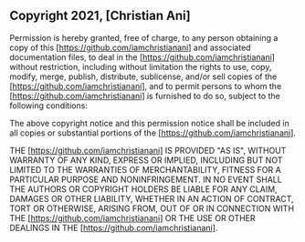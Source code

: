## Copyright 2021, [Christian Ani]

Permission is hereby granted, free of charge, to any person obtaining a copy of this [https://github.com/iamchristianani] and associated documentation files, to deal in the [https://github.com/iamchristianani] without restriction, including without limitation the rights to use, copy, modify, merge, publish, distribute, sublicense, and/or sell copies of the [https://github.com/iamchristianani], and to permit persons to whom the [https://github.com/iamchristianani] is furnished to do so, subject to the following conditions:

The above copyright notice and this permission notice shall be included in all copies or substantial portions of the [https://github.com/iamchristianani].

THE [https://github.com/iamchristianani] IS PROVIDED "AS IS", WITHOUT WARRANTY OF ANY KIND, EXPRESS OR IMPLIED, INCLUDING BUT NOT LIMITED TO THE WARRANTIES OF MERCHANTABILITY, FITNESS FOR A PARTICULAR PURPOSE AND NONINFRINGEMENT. IN NO EVENT SHALL THE AUTHORS OR COPYRIGHT HOLDERS BE LIABLE FOR ANY CLAIM, DAMAGES OR OTHER LIABILITY, WHETHER IN AN ACTION OF CONTRACT, TORT OR OTHERWISE, ARISING FROM, OUT OF OR IN CONNECTION WITH THE [https://github.com/iamchristianani] OR THE USE OR OTHER DEALINGS IN THE [https://github.com/iamchristianani].